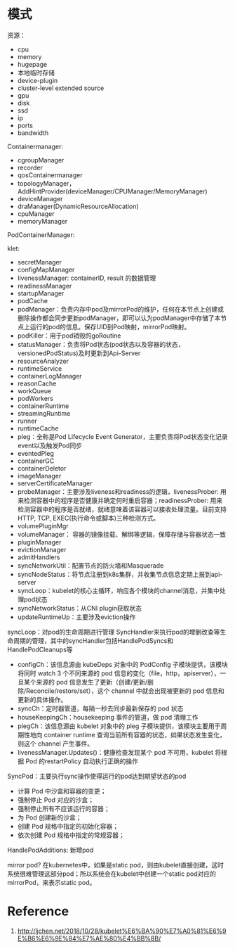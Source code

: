 # 模式

资源：
- cpu
- memory
- hugepage
- 本地临时存储
- device-plugin
- cluster-level extended source
- gpu
- disk
- ssd
- ip
- ports
- bandwidth

Containermanager: 
- cgroupManager
- recorder
- qosContainermanager
- topologyManager，AddHintProvider(deviceManager/CPUManager/MemoryManager)
- deviceManager
- draManager(DynamicResourceAllocation)
- cpuManager
- memoryManager

PodContainerManager: 


klet:
- secretManager
- configMapManager
- livenessManager: containerID, result 的数据管理
- readinessManager
- startupManager
- podCache
- podManager：负责内存中pod及mirrorPod的维护，任何在本节点上创建或删除操作都会同步更新podManager，即可以认为podManager中存储了本节点上运行的pod的信息。保存UID到Pod映射，mirrorPod映射。
- podKiller：用于pod销毁的goRoutine
- statusManager：负责将Pod状态(pod状态以及容器的状态， versionedPodStatus)及时更新到Api-Server
- resourceAnalyzer
- runtimeService
- containerLogManager
- reasonCache
- workQueue
- podWorkers
- containerRuntime
- streamingRuntime
- runner
- runtimeCache
- pleg：全称是Pod Lifecycle Event Generator，主要负责将Pod状态变化记录event以及触发Pod同步
- eventedPleg
- containerGC
- containerDeletor
- imageManager
- serverCertificateManager
- probeManager：主要涉及liveness和readiness的逻辑，livenessProber: 用来检测容器中的程序是否健康并确定何时重启容器；readinessProber: 用来检测容器中的程序是否就绪，就绪意味着该容器可以接收处理流量。目前支持HTTP, TCP, EXEC(执行命令或脚本)三种检测方式。
- volumePluginMgr
- volumeManager： 容器的镜像挂载、解绑等逻辑，保障存储与容器状态一致
- pluginManager
- evictionManager
- admitHandlers
- syncNetworkUtil：配置节点的防火墙和Masquerade
- syncNodeStatus：将节点注册到k8s集群，并收集节点信息定期上报到api-server
- syncLoop：kubelet的核心主循环，响应各个模块的channel消息，并集中处理pod状态
- syncNetworkStatus：从CNI plugin获取状态
- updateRuntimeUp：主要涉及eviction操作

syncLoop：对pod的生命周期进行管理
SyncHandler来执行pod的增删改查等生命周期的管理，其中的syncHandler包括HandlePodSyncs和HandlePodCleanups等
- configCh：该信息源由 kubeDeps 对象中的 PodConfig 子模块提供，该模块将同时 watch 3 个不同来源的 pod 信息的变化（file，http，apiserver），一旦某个来源的 pod 信息发生了更新（创建/更新/删除/Reconcile/restore/set），这个 channel 中就会出现被更新的 pod 信息和更新的具体操作。
- syncCh：定时器管道，每隔一秒去同步最新保存的 pod 状态
- houseKeepingCh：housekeeping 事件的管道，做 pod 清理工作
- plegCh：该信息源由 kubelet 对象中的 pleg 子模块提供，该模块主要用于周期性地向 container runtime 查询当前所有容器的状态，如果状态发生变化，则这个 channel 产生事件。
- livenessManager.Updates()：健康检查发现某个 pod 不可用，kubelet 将根据 Pod 的restartPolicy 自动执行正确的操作

SyncPod：主要执行sync操作使得运行的pod达到期望状态的pod
- 计算 Pod 中沙盒和容器的变更； 
- 强制停止 Pod 对应的沙盒；
- 强制停止所有不应该运行的容器；
- 为 Pod 创建新的沙盒；
- 创建 Pod 规格中指定的初始化容器；
- 依次创建 Pod 规格中指定的常规容器；

HandlePodAdditions: 新增pod

mirror pod? 在kubernetes中，如果是static pod，则由kubelet直接创建，这时系统很难管理这部分pod；所以系统会在kubelet中创建一个static pod对应的mirrorPod，来表示static pod。


# Reference

1.  http://ljchen.net/2018/10/28/kubelet%E6%BA%90%E7%A0%81%E6%9E%B6%E6%9E%84%E7%AE%80%E4%BB%8B/